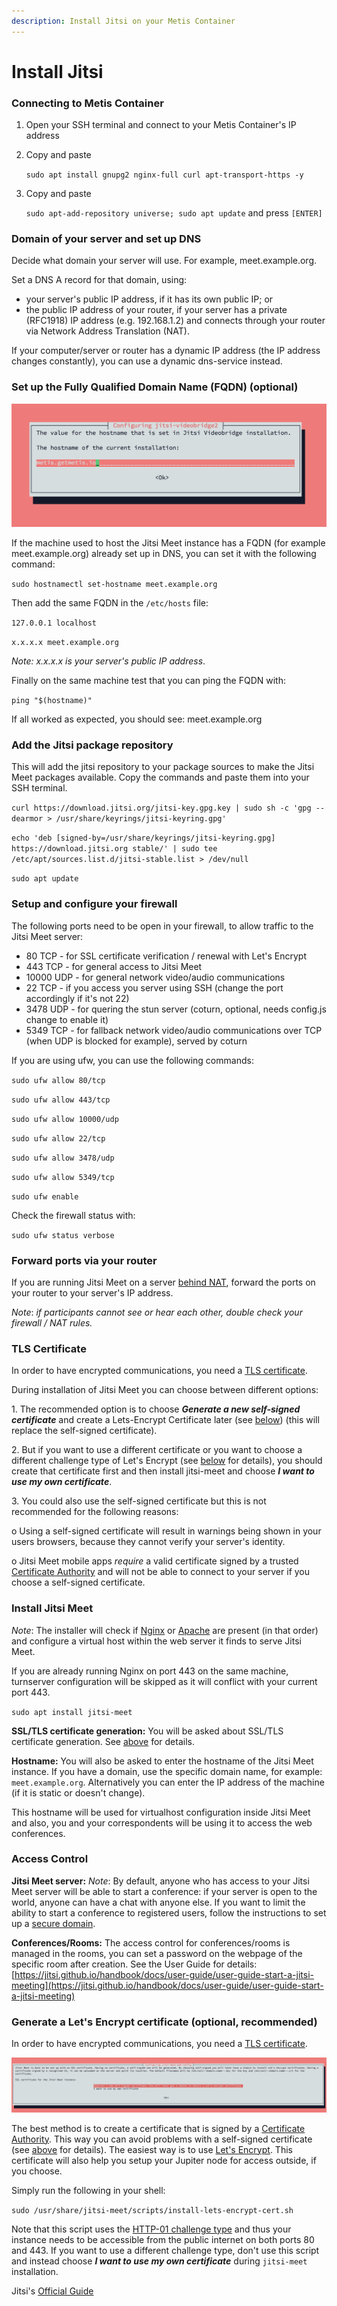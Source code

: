 ```yaml
---
description: Install Jitsi on your Metis Container
---
```


# Install Jitsi

### Connecting to Metis Container

1. Open your SSH terminal and connect to your Metis Container's IP address
2.  Copy and paste&#x20;

    `sudo apt install gnupg2 nginx-full curl apt-transport-https -y`
3.  Copy and paste

    `sudo apt-add-repository universe; sudo apt update` and press `[ENTER]`

### **Domain of your server and set up DNS**

Decide what domain your server will use. For example, meet.example.org.

Set a DNS A record for that domain, using:

* your server's public IP address, if it has its own public IP; or
* the public IP address of your router, if your server has a private (RFC1918) IP address (e.g. 192.168.1.2) and connects through your router via Network Address Translation (NAT).

If your computer/server or router has a dynamic IP address (the IP address changes constantly), you can use a dynamic dns-service instead.

### Set up the Fully Qualified Domain Name (FQDN) (optional)

![FQDN setup](<../../../.gitbook/assets/Screen Shot 2022-02-16 at 9.25.21 PM.png>)

If the machine used to host the Jitsi Meet instance has a FQDN (for example meet.example.org) already set up in DNS, you can set it with the following command:

`sudo hostnamectl set-hostname meet.example.org`

Then add the same FQDN in the `/etc/hosts` file:

`127.0.0.1 localhost`

`x.x.x.x meet.example.org`

_Note: x.x.x.x is your server's public IP address_.

Finally on the same machine test that you can ping the FQDN with:

`ping "$(hostname)"`

If all worked as expected, you should see: meet.example.org

### Add the Jitsi package repository

This will add the jitsi repository to your package sources to make the Jitsi Meet packages available. Copy the commands and paste them into your SSH terminal.

`curl https://download.jitsi.org/jitsi-key.gpg.key | sudo sh -c 'gpg --dearmor > /usr/share/keyrings/jitsi-keyring.gpg'`

`echo 'deb [signed-by=/usr/share/keyrings/jitsi-keyring.gpg] https://download.jitsi.org stable/' | sudo tee /etc/apt/sources.list.d/jitsi-stable.list > /dev/null`

`sudo apt update`

### **Setup and configure your firewall**

The following ports need to be open in your firewall, to allow traffic to the Jitsi Meet server:

* 80 TCP - for SSL certificate verification / renewal with Let's Encrypt
* 443 TCP - for general access to Jitsi Meet
* 10000 UDP - for general network video/audio communications
* 22 TCP - if you access you server using SSH (change the port accordingly if it's not 22)
* 3478 UDP - for quering the stun server (coturn, optional, needs config.js change to enable it)
* 5349 TCP - for fallback network video/audio communications over TCP (when UDP is blocked for example), served by coturn

If you are using ufw, you can use the following commands:

`sudo ufw allow 80/tcp`

`sudo ufw allow 443/tcp`

`sudo ufw allow 10000/udp`

`sudo ufw allow 22/tcp`

`sudo ufw allow 3478/udp`

`sudo ufw allow 5349/tcp`

`sudo ufw enable`

Check the firewall status with:

`sudo ufw status verbose`

### **Forward ports via your router**

If you are running Jitsi Meet on a server [behind NAT](https://jitsi.github.io/handbook/docs/faq#how-to-tell-if-my-server-instance-is-behind-nat), forward the ports on your router to your server's IP address.

_Note_: _if participants cannot see or hear each other, double check your firewall / NAT rules._

### TLS Certificate

In order to have encrypted communications, you need a [TLS certificate](https://en.wikipedia.org/wiki/Transport\_Layer\_Security).

During installation of Jitsi Meet you can choose between different options:

1\.     The recommended option is to choose _**Generate a new self-signed certificate**_ and create a Lets-Encrypt Certificate later (see [below](https://jitsi.github.io/handbook/docs/devops-guide/devops-guide-quickstart#generate-a-lets-encrypt-certificate-optional-recommended)) (this will replace the self-signed certificate).

2\.     But if you want to use a different certificate or you want to choose a different challenge type of Let's Encrypt (see [below](https://jitsi.github.io/handbook/docs/devops-guide/devops-guide-quickstart#generate-a-lets-encrypt-certificate-optional-recommended) for details), you should create that certificate first and then install jitsi-meet and choose _**I want to use my own certificate**_.

3\.     You could also use the self-signed certificate but this is not recommended for the following reasons:

o   Using a self-signed certificate will result in warnings being shown in your users browsers, because they cannot verify your server's identity.

o   Jitsi Meet mobile apps _require_ a valid certificate signed by a trusted [Certificate Authority](https://en.wikipedia.org/wiki/Certificate\_authority) and will not be able to connect to your server if you choose a self-signed certificate.

### Install Jitsi Meet

_Note_: The installer will check if [Nginx](https://nginx.org) or [Apache](https://httpd.apache.org) are present (in that order) and configure a virtual host within the web server it finds to serve Jitsi Meet.

If you are already running Nginx on port 443 on the same machine, turnserver configuration will be skipped as it will conflict with your current port 443.

`sudo apt install jitsi-meet`

**SSL/TLS certificate generation:** You will be asked about SSL/TLS certificate generation. See [above](https://jitsi.github.io/handbook/docs/devops-guide/devops-guide-quickstart#tls-certificate) for details.

**Hostname:** You will also be asked to enter the hostname of the Jitsi Meet instance. If you have a domain, use the specific domain name, for example: `meet.example.org`. Alternatively you can enter the IP address of the machine (if it is static or doesn't change).

This hostname will be used for virtualhost configuration inside Jitsi Meet and also, you and your correspondents will be using it to access the web conferences.

### Access Control

**Jitsi Meet server:** _Note_: By default, anyone who has access to your Jitsi Meet server will be able to start a conference: if your server is open to the world, anyone can have a chat with anyone else. If you want to limit the ability to start a conference to registered users, follow the instructions to set up a [secure domain](https://jitsi.github.io/handbook/docs/devops-guide/secure-domain).

**Conferences/Rooms:** The access control for conferences/rooms is managed in the rooms, you can set a password on the webpage of the specific room after creation. See the User Guide for details: [https://jitsi.github.io/handbook/docs/user-guide/user-guide-start-a-jitsi-meeting](https://jitsi.github.io/handbook/docs/user-guide/user-guide-start-a-jitsi-meeting)

### Generate a Let's Encrypt certificate (optional, recommended)

In order to have encrypted communications, you need a [TLS certificate](https://en.wikipedia.org/wiki/Transport\_Layer\_Security).

![](<../../../.gitbook/assets/Screen Shot 2022-02-16 at 9.25.29 PM.png>)

The best method is to create a certificate that is signed by a [Certificate Authority](https://en.wikipedia.org/wiki/Certificate\_authority). This way you can avoid problems with a self-signed certificate (see [above](https://jitsi.github.io/handbook/docs/devops-guide/devops-guide-quickstart#tls-certificate) for details). The easiest way is to use [Let's Encrypt](https://letsencrypt.org). This certificate will also help you setup your Jupiter node for access outside, if you choose.

Simply run the following in your shell:

`sudo /usr/share/jitsi-meet/scripts/install-lets-encrypt-cert.sh`

Note that this script uses the [HTTP-01 challenge type](https://letsencrypt.org/docs/challenge-types/) and thus your instance needs to be accessible from the public internet on both ports 80 and 443. If you want to use a different challenge type, don't use this script and instead choose _**I want to use my own certificate**_ during `jitsi-meet` installation.



Jitsi's [Official Guide](https://jitsi.github.io/handbook/docs/devops-guide/devops-guide-quickstart)
